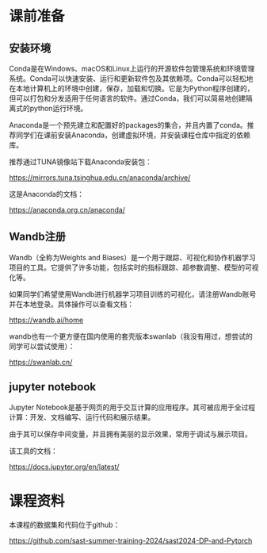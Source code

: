 # 课前准备
## 安装环境
Conda是在Windows、macOS和Linux上运行的开源软件包管理系统和环境管理系统。Conda可以快速安装、运行和更新软件包及其依赖项。Conda可以轻松地在本地计算机上的环境中创建，保存，加载和切换。它是为Python程序创建的，但可以打包和分发适用于任何语言的软件。通过Conda，我们可以简易地创建隔离式的python运行环境。

Anaconda是一个预先建立和配置好的packages的集合，并且内置了conda。推荐同学们在课前安装Anaconda，创建虚拟环境，并安装课程仓库中指定的依赖库。

推荐通过TUNA镜像站下载Anaconda安装包：

https://mirrors.tuna.tsinghua.edu.cn/anaconda/archive/

这是Anaconda的文档：

https://anaconda.org.cn/anaconda/

## Wandb注册
Wandb（全称为Weights and Biases）是一个用于跟踪、可视化和协作机器学习项目的工具。它提供了许多功能，包括实时的指标跟踪、超参数调整、模型的可视化等。

如果同学们希望使用Wandb进行机器学习项目训练的可视化，请注册Wandb账号并在本地登录。具体操作可以查看文档：

https://wandb.ai/home

wandb也有一个更方便在国内使用的套壳版本swanlab（我没有用过，想尝试的同学可以尝试使用）：

https://swanlab.cn/

## jupyter notebook
Jupyter Notebook是基于网页的用于交互计算的应用程序。其可被应用于全过程计算：开发、文档编写、运行代码和展示结果。

由于其可以保存中间变量，并且拥有美丽的显示效果，常用于调试与展示项目。

该工具的文档：

https://docs.jupyter.org/en/latest/

# 课程资料
本课程的数据集和代码位于github：

https://github.com/sast-summer-training-2024/sast2024-DP-and-Pytorch